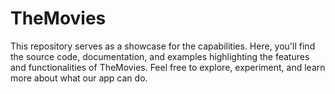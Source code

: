 # TheMovies
This repository serves as a showcase for the capabilities. Here, you'll find the source code, documentation, and examples highlighting the features and functionalities of TheMovies. Feel free to explore, experiment, and learn more about what our app can do.
